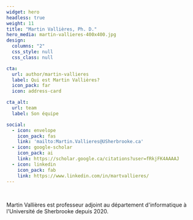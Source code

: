 ```yaml
---
widget: hero
headless: true
weight: 11
title: "Martin Vallières, Ph. D."
hero_media: martin-vallieres-400x400.jpg
design:
  columns: "2"
  css_style: null
  css_class: null

cta:
  url: author/martin-vallieres
  label: Qui est Martin Vallières?
  icon_pack: far
  icon: address-card

cta_alt:
  url: team
  label: Son équipe

social:
  - icon: envelope
    icon_pack: fas
    link: 'mailto:Martin.Vallieres@USherbrooke.ca'
  - icon: google-scholar
    icon_pack: ai
    link: https://scholar.google.ca/citations?user=fRkjFK4AAAAJ
  - icon: linkedin
    icon_pack: fab
    link: https://www.linkedin.com/in/martvallieres/
---
```

<br>

Martin Vallières est professeur adjoint au département d'informatique à l'Université de Sherbrooke depuis 2020.

<script src="https://kit.fontawesome.com/d1c402c681.js" crossorigin="anonymous"></script>
<link rel="stylesheet" href="/path/to/folder/css/academicons.min.css"/>

<div style="text-align: center;">
  <a class="fa-solid fa-square-envelope fa-2x" href="mailto:Martin.Vallieres@USherbrooke.ca"></a>&nbsp;&nbsp;
  <a class="ai ai-google-scholar-square ai-2x" href="https://scholar.google.ca/citations?user=fRkjFK4AAAAJ"></a>&nbsp;&nbsp;
  <a class="fa-brands fa-linkedin fa-2x" href="https://www.linkedin.com/in/martvallieres/"></a>&nbsp;&nbsp;
  <a class="ai ai-cv-square ai-2x" href="https://www.dropbox.com/s/07o4ee2kegsyya8/CCV-MartinVallieres-Full_CV.pdf?dl=0"></a>
</div>
